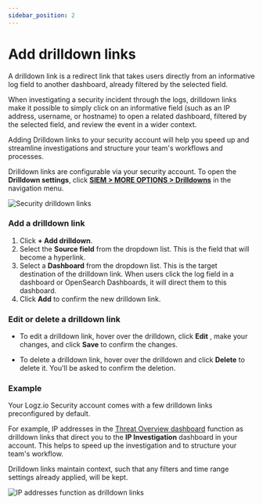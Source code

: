 ```yaml
---
sidebar_position: 2
---
```

# Add drilldown links


A drilldown link is a redirect link that takes users directly from an informative log field to another dashboard, already filtered by the selected field.

When investigating a security incident through the logs, drilldown links make it possible to simply click on an informative field (such as an IP address, username, or hostname) to open a related dashboard, filtered by the selected field, and review the event in a wider context.

Adding Drilldown links to your security account will help you speed up and streamline investigations and structure your team's workflows and processes.

Drilldown links are configurable via your security account. To open the **Drilldown settings**,
click [**SIEM > MORE OPTIONS > Drilldowns**](https://app.logz.io/#/dashboard/settings/drilldowns) in the navigation menu.

![Security drilldown links](https://dytvr9ot2sszz.cloudfront.net/logz-docs/siem/siem-drilldown-links_aug2021.png)

### Add a drilldown link

1. Click **+ Add drilldown**.
2. Select the **Source field** from the dropdown list. This is the field that will become a hyperlink.
3. Select a **Dashboard** from the dropdown list. This is the target destination of the drilldown link. When users click the log field in a dashboard or OpenSearch Dashboards, it will direct them to this dashboard.
4. Click **Add** to confirm the new drilldown link.

### Edit or delete a drilldown link

* To edit a drilldown link, hover over the drilldown, click **Edit** <i class="li li-pencil"></i>, make your changes, and click **Save** to confirm the changes.

* To delete a drilldown link, hover over the drilldown and click **Delete** <i class="li li-trash"></i> to delete it. You'll be asked to confirm the deletion.


### Example

Your Logz.io Security account comes with a few drilldown links preconfigured by default.

For example, IP addresses in the [Threat Overview dashboard](https://app.logz.io/#/dashboard/security/threats/overview) function as drilldown links that direct you to the **IP Investigation** dashboard in your account. This helps to speed up the investigation and to structure your team's workflow.

Drilldown links maintain context, such that any filters and time range settings already applied, will be kept.

![IP addresses function as drilldown links](https://dytvr9ot2sszz.cloudfront.net/logz-docs/siem/drilldown-example.png)

